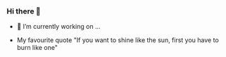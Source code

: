 ### Hi there 👋

- 🔭 I’m currently working on ...

- My favourite quote "If you want to shine like the sun, first you have to burn like one"
